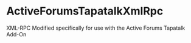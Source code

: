 ActiveForumsTapatalkXmlRpc
==========================

XML-RPC Modified specifically for use with the Active Forums Tapatalk Add-On

